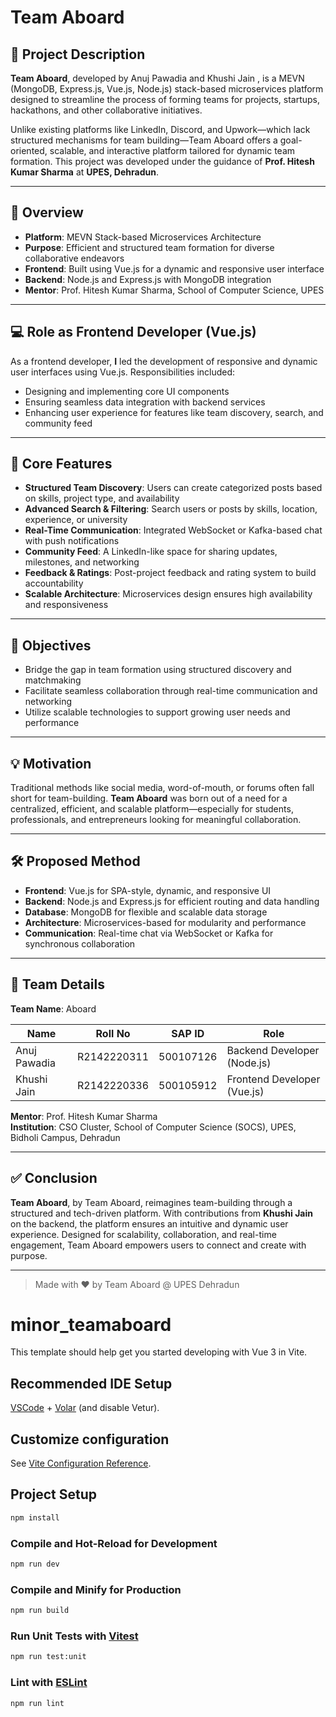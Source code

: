 # Team Aboard

## 🚀 Project Description
**Team Aboard**, developed by Anuj Pawadia and Khushi Jain , is a MEVN (MongoDB, Express.js, Vue.js, Node.js) stack-based microservices platform designed to streamline the process of forming teams for projects, startups, hackathons, and other collaborative initiatives.

Unlike existing platforms like LinkedIn, Discord, and Upwork—which lack structured mechanisms for team building—Team Aboard offers a goal-oriented, scalable, and interactive platform tailored for dynamic team formation. This project was developed under the guidance of **Prof. Hitesh Kumar Sharma** at **UPES, Dehradun**.

---

## 📌 Overview

- **Platform**: MEVN Stack-based Microservices Architecture  
- **Purpose**: Efficient and structured team formation for diverse collaborative endeavors  
- **Frontend**: Built using Vue.js for a dynamic and responsive user interface  
- **Backend**: Node.js and Express.js with MongoDB integration  
- **Mentor**: Prof. Hitesh Kumar Sharma, School of Computer Science, UPES

---

## 💻 Role as Frontend Developer (Vue.js)
As a frontend developer, **I** led the development of responsive and dynamic user interfaces using Vue.js. Responsibilities included:

- Designing and implementing core UI components
- Ensuring seamless data integration with backend services
- Enhancing user experience for features like team discovery, search, and community feed

---

## 🌟 Core Features

- **Structured Team Discovery**: Users can create categorized posts based on skills, project type, and availability
- **Advanced Search & Filtering**: Search users or posts by skills, location, experience, or university
- **Real-Time Communication**: Integrated WebSocket or Kafka-based chat with push notifications
- **Community Feed**: A LinkedIn-like space for sharing updates, milestones, and networking
- **Feedback & Ratings**: Post-project feedback and rating system to build accountability
- **Scalable Architecture**: Microservices design ensures high availability and responsiveness

---

## 🎯 Objectives

- Bridge the gap in team formation using structured discovery and matchmaking
- Facilitate seamless collaboration through real-time communication and networking
- Utilize scalable technologies to support growing user needs and performance

---

## 💡 Motivation
Traditional methods like social media, word-of-mouth, or forums often fall short for team-building. **Team Aboard** was born out of a need for a centralized, efficient, and scalable platform—especially for students, professionals, and entrepreneurs looking for meaningful collaboration.

---

## 🛠️ Proposed Method

- **Frontend**: Vue.js for SPA-style, dynamic, and responsive UI  
- **Backend**: Node.js and Express.js for efficient routing and data handling  
- **Database**: MongoDB for flexible and scalable data storage  
- **Architecture**: Microservices-based for modularity and performance  
- **Communication**: Real-time chat via WebSocket or Kafka for synchronous collaboration

---

## 👥 Team Details

**Team Name**: Aboard

| Name         | Roll No         | SAP ID     | Role                      |
|--------------|------------------|------------|---------------------------|
| Anuj Pawadia | R2142220311     | 500107126  | Backend Developer (Node.js)  |
| Khushi Jain  | R2142220336     | 500105912  | Frontend Developer (Vue.js) |

**Mentor**: Prof. Hitesh Kumar Sharma  
**Institution**: CSO Cluster, School of Computer Science (SOCS), UPES, Bidholi Campus, Dehradun

---

## ✅ Conclusion
**Team Aboard**, by Team Aboard, reimagines team-building through a structured and tech-driven platform. With contributions from **Khushi Jain** on the backend, the platform ensures an intuitive and dynamic user experience. Designed for scalability, collaboration, and real-time engagement, Team Aboard empowers users to connect and create with purpose.

---

> Made with ❤️ by Team Aboard @ UPES Dehradun



# minor_teamaboard

This template should help get you started developing with Vue 3 in Vite.

## Recommended IDE Setup

[VSCode](https://code.visualstudio.com/) + [Volar](https://marketplace.visualstudio.com/items?itemName=Vue.volar) (and disable Vetur).

## Customize configuration

See [Vite Configuration Reference](https://vite.dev/config/).

## Project Setup

```sh
npm install
```

### Compile and Hot-Reload for Development

```sh
npm run dev
```

### Compile and Minify for Production

```sh
npm run build
```

### Run Unit Tests with [Vitest](https://vitest.dev/)

```sh
npm run test:unit
```

### Lint with [ESLint](https://eslint.org/)

```sh
npm run lint
```
